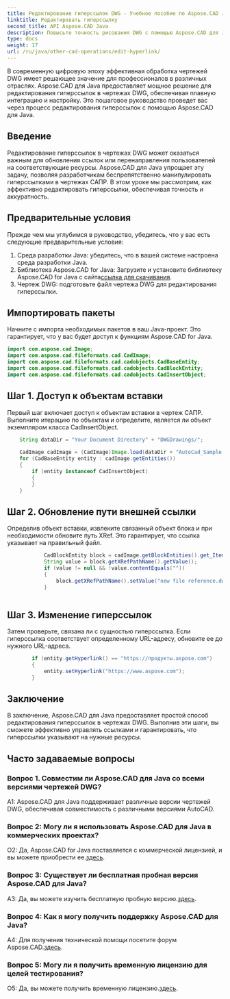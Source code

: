 ```yaml
---
title: Редактирование гиперссылок DWG - Учебное пособие по Aspose.CAD Java
linktitle: Редактировать гиперссылку
second_title: API Aspose.CAD Java
description: Повысьте точность рисования DWG с помощью Aspose.CAD для Java. Легко редактируйте гиперссылки, обеспечивая точные ссылки. Попробуйте бесплатную пробную версию прямо сейчас!
type: docs
weight: 17
url: /ru/java/other-cad-operations/edit-hyperlink/
---
```

В современную цифровую эпоху эффективная обработка чертежей DWG имеет решающее значение для профессионалов в различных отраслях. Aspose.CAD для Java предоставляет мощное решение для редактирования гиперссылок в чертежах DWG, обеспечивая плавную интеграцию и настройку. Это пошаговое руководство проведет вас через процесс редактирования гиперссылок с помощью Aspose.CAD для Java.

## Введение

Редактирование гиперссылок в чертежах DWG может оказаться важным для обновления ссылок или перенаправления пользователей на соответствующие ресурсы. Aspose.CAD для Java упрощает эту задачу, позволяя разработчикам беспрепятственно манипулировать гиперссылками в чертежах САПР. В этом уроке мы рассмотрим, как эффективно редактировать гиперссылки, обеспечивая точность и аккуратность.

## Предварительные условия

Прежде чем мы углубимся в руководство, убедитесь, что у вас есть следующие предварительные условия:
1. Среда разработки Java: убедитесь, что в вашей системе настроена среда разработки Java.
2.  Библиотека Aspose.CAD for Java: Загрузите и установите библиотеку Aspose.CAD for Java с сайта[ссылка для скачивания](https://releases.aspose.com/cad/java/).
3. Чертеж DWG: подготовьте файл чертежа DWG для редактирования гиперссылки.

## Импортировать пакеты

Начните с импорта необходимых пакетов в ваш Java-проект. Это гарантирует, что у вас будет доступ к функциям Aspose.CAD for Java.

```java
import com.aspose.cad.Image;
import com.aspose.cad.fileformats.cad.CadImage;
import com.aspose.cad.fileformats.cad.cadobjects.CadBaseEntity;
import com.aspose.cad.fileformats.cad.cadobjects.CadBlockEntity;
import com.aspose.cad.fileformats.cad.cadobjects.CadInsertObject;

```

## Шаг 1. Доступ к объектам вставки

Первый шаг включает доступ к объектам вставки в чертеж САПР. Выполните итерацию по объектам и определите, является ли объект экземпляром класса CadInsertObject.

```java
    String dataDir = "Your Document Directory" + "DWGDrawings/";
    
    CadImage cadImage = (CadImage)Image.load(dataDir + "AutoCad_Sample.dwg");
    for (CadBaseEntity entity : cadImage.getEntities())
    {
        if (entity instanceof CadInsertObject)
        {
        }
	}
```

## Шаг 2. Обновление пути внешней ссылки

Определив объект вставки, извлеките связанный объект блока и при необходимости обновите путь XRef. Это гарантирует, что ссылка указывает на правильный файл.

```java
			CadBlockEntity block = cadImage.getBlockEntities().get_Item(((CadInsertObject)entity).getName());
            String value = block.getXRefPathName().getValue();
            if (value != null && !value.contentEquals(""))
            {
                block.getXRefPathName().setValue("new file reference.dwg");
            }
    
```

## Шаг 3. Изменение гиперссылок

Затем проверьте, связана ли с сущностью гиперссылка. Если гиперссылка соответствует определенному URL-адресу, обновите ее до нужного URL-адреса.

```java
        if (entity.getHyperlink() == "https://продукты.aspose.com")
        {
            entity.setHyperlink("https://www.aspose.com");
        }
```

## Заключение

В заключение, Aspose.CAD для Java предоставляет простой способ редактирования гиперссылок в чертежах DWG. Выполнив эти шаги, вы сможете эффективно управлять ссылками и гарантировать, что гиперссылки указывают на нужные ресурсы.

## Часто задаваемые вопросы

### Вопрос 1. Совместим ли Aspose.CAD для Java со всеми версиями чертежей DWG?

A1: Aspose.CAD для Java поддерживает различные версии чертежей DWG, обеспечивая совместимость с различными версиями AutoCAD.

### Вопрос 2: Могу ли я использовать Aspose.CAD для Java в коммерческих проектах?

 О2: Да, Aspose.CAD for Java поставляется с коммерческой лицензией, и вы можете приобрести ее.[здесь](https://purchase.aspose.com/buy).

### Вопрос 3: Существует ли бесплатная пробная версия Aspose.CAD для Java?

 A3: Да, вы можете изучить бесплатную пробную версию.[здесь](https://releases.aspose.com/).

### Вопрос 4: Как я могу получить поддержку Aspose.CAD для Java?

 A4: Для получения технической помощи посетите форум Aspose.CAD.[здесь](https://forum.aspose.com/c/cad/19).

### Вопрос 5: Могу ли я получить временную лицензию для целей тестирования?

 О5: Да, вы можете получить временную лицензию.[здесь](https://purchase.aspose.com/temporary-license/).